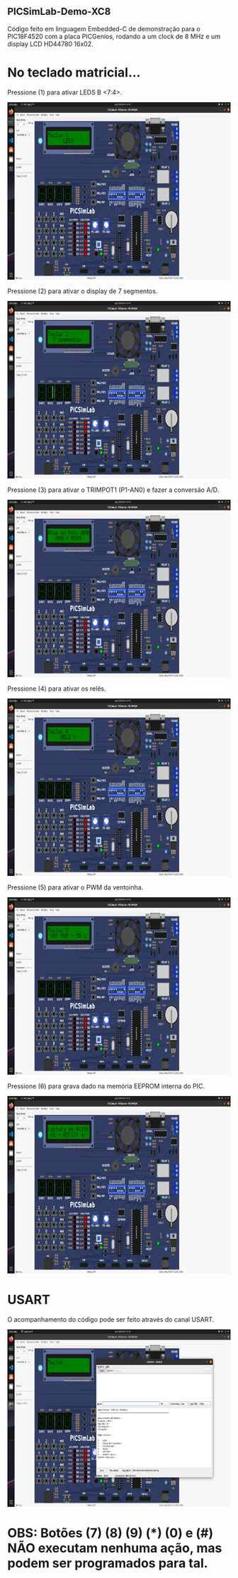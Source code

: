 ## PICSimLab-Demo-XC8

Código feito em linguagem Embedded-C de demonstração para o PIC18F4520 com a placa PICGenios, rodando a um clock de 8 MHz e um display LCD HD44780 16x02.

# No teclado matricial...

Pressione (1) para ativar LEDS B <7:4>.

<img src="botao-1.png" width="700" height="400">

Pressione (2) para ativar o display de 7 segmentos.

<img src="botao-2.png" width="700" height="400">

Pressione (3) para ativar o TRIMPOT1 (P1-AN0) e fazer a conversão A/D.

<img src="botao-3.png" width="700" height="400">

Pressione (4) para ativar os relês.

<img src="botao-4.png" width="700" height="400">

Pressione (5) para ativar o PWM da ventoinha.

<img src="botao-5.png" width="700" height="400">

Pressione (6) para grava dado na memória EEPROM interna do PIC.

<img src="botao-6.png" width="700" height="400">

# USART

O acompanhamento do código pode ser feito através do canal USART.

<img src="usart.png" width="700" height="400">

# OBS: Botões (7) (8) (9) (*) (0) e (#) NÃO executam nenhuma ação, mas podem ser programados para tal.
